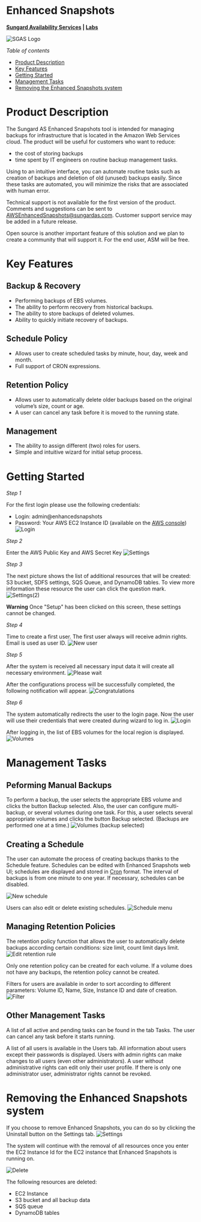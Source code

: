# Enhanced Snapshots
**[Sungard Availability Services](http://sungardas.com) | [Labs](http://blog.sungardas.com/CTOLabs/)**

![SGAS Logo](https://cloud.githubusercontent.com/assets/1557544/10001677/ed73c260-6070-11e5-86d1-8b85a146688d.png)

*Table of contents*
* [Product Description](#product-description)
* [Key Features](#key-features)
* [Getting Started](#getting-started)
* [Management Tasks](#management-tasks)
* [Removing the Enhanced Snapshots system](#removing-the-enhanced-snapshots-system)

# Product Description
The Sungard AS Enhanced Snapshots tool is intended for managing backups for infrastructure that is located in the Amazon Web Services cloud. The product will be useful for customers who want to reduce:
* the cost of storing backups
* time spent by IT engineers on routine backup management tasks.

Using to an intuitive interface, you can automate routine tasks such as creation of backups and deletion of old (unused) backups easily. Since these tasks are automated, you will minimize the risks that are associated with human error.

Technical support is not available for the first version of the product. Comments and suggestions can be sent to AWSEnhancedSnapshots@sungardas.com. Customer support service may be added in a future release.

Open source is another important feature of this solution and we plan to create a community that will support it. For the end user, ASM will be free.

# Key Features
## Backup & Recovery 
* Performing backups of EBS volumes.
* The ability to perform recovery from historical backups.
* The ability to store backups of deleted volumes.
* Ability to quickly initiate recovery of backups.

## Schedule Policy
* Allows user to create scheduled tasks by minute, hour, day, week and month.
* Full support of CRON expressions.

## Retention Policy
* Allows user to automatically delete older backups based on the original volume’s size, count or age.
* A user can cancel any task before it is moved to the running state. 

## Management
* The ability to assign different (two) roles for users.
* Simple and intuitive wizard for initial setup process.

# Getting Started
*Step 1*

For the first login please use the following credentials:
* Login: admin@enhancedsnapshots
* Password:  Your AWS EC2 Instance ID (available on the [AWS console](https://console.aws.amazon.com/ec2))
![Login](https://cloud.githubusercontent.com/assets/14750068/10096550/1bbf5294-637b-11e5-93d2-e1de26060c46.png)

*Step 2*

Enter the AWS Public Key and AWS Secret Key
![Settings](https://cloud.githubusercontent.com/assets/14750068/10096549/1bbe26a8-637b-11e5-9580-0b86c72f9839.png)

*Step 3*

The next picture shows the list of additional resources that will be created: S3 bucket, SDFS settings, SQS Queue, and DynamoDB tables. To view more information these resource the user can click the question mark.
![Settings(2)](https://cloud.githubusercontent.com/assets/14750068/10096552/1bc0a446-637b-11e5-993d-ec3ec9411c2b.png)

**Warning**
Once "Setup" has been clicked on this screen, these settings cannot be changed.

*Step 4*

Time to create a first user. The first user always will receive admin rights. Email is used as user ID.
![New user](https://cloud.githubusercontent.com/assets/14750068/10096551/1bc07480-637b-11e5-8bbb-e1720c1959ca.png)

*Step 5*

After the system is received all necessary input data it will create all necessary environment.
![Please wait](https://cloud.githubusercontent.com/assets/14750068/10096553/1bc35a1a-637b-11e5-8a1a-857cf14e010f.png)

After the configurations process will be successfully completed, the following notification will appear.
![Congratulations](https://cloud.githubusercontent.com/assets/14750068/10096554/1bd25362-637b-11e5-91c8-32d0dcee7498.png)

*Step 6*

The system automatically redirects the user to the login page. Now the user will use their credentials that were created during
wizard to log in.
![Login](https://cloud.githubusercontent.com/assets/14750068/10096556/1bdcd81e-637b-11e5-86ff-205b3d992a13.png)

After logging in, the list of EBS volumes for the local region is displayed.
![Volumes](https://cloud.githubusercontent.com/assets/14750068/10096555/1bda2dd0-637b-11e5-86b5-87d4463e337d.png)


# Management Tasks
## Peforming Manual Backups
To perform a backup, the user selects the appropriate EBS volume and clicks the button Backup selected. Also, the user can configure multi-backup, or several volumes during one task. For this, a user selects several appropriate volumes and clicks the button Backup selected. (Backups are performed one at a time.)
![Volumes (backup selected)](https://cloud.githubusercontent.com/assets/14750068/10023447/e410e4d8-615a-11e5-8bc3-93b9b9580528.png)

## Creating a Schedule
The user can automate the process of creating backups thanks to the Schedule feature. Schedules can be edited with Enhanced Snapshots web UI; schedules are displayed and stored in [Cron](https://en.wikipedia.org/wiki/Cron) format. The interval of backups is from one minute to one year. If necessary, schedules can be disabled.

![New schedule](https://cloud.githubusercontent.com/assets/14750068/10096546/1b936620-637b-11e5-859c-6e4e1b58d62e.png)

Users can also edit or delete existing schedules.
![Schedule menu](https://cloud.githubusercontent.com/assets/1557544/10000004/8c13719a-6067-11e5-9775-11e166d143d1.png)

## Managing Retention Policies
The retention policy function that allows the user to automatically delete backups according certain conditions: size limit, count limit days limit.
![Edit retention rule](https://cloud.githubusercontent.com/assets/1557544/9996404/c7337b3e-6054-11e5-8e12-5a0c7e139134.png)

Only one retention policy can be created for each volume. If a volume does not have any backups, the retention policy cannot be created.

Filters for users are available in order to sort according to different parameters: Volume ID, Name, Size, Instance ID and date of creation.
![Filter](https://cloud.githubusercontent.com/assets/14750068/10023443/e40fcada-615a-11e5-8412-5a090a3917a7.png)

##  Other Management Tasks
A list of all active and pending tasks can be found in the tab Tasks. The user can cancel any task before it starts running.

A list of all users is available in the Users tab. All information about users except their passwords is displayed. Users with admin rights can make changes to all users (even other administrators). A user without administrative rights can edit only their user profile. If there is only one administrator user, administrator rights cannot be revoked.

# Removing the Enhanced Snapshots system
If you choose to remove Enhanced Snapshots, you can do so by clicking the Uninstall button on the Settings tab.
![Settings](https://cloud.githubusercontent.com/assets/14750068/10096547/1baaef7a-637b-11e5-8a70-09a38198abfa.png)

The system will continue with the removal of all resources once you enter the EC2 Instance Id for the EC2 instance that Enhanced Snapshots is running on.

![Delete](https://cloud.githubusercontent.com/assets/14750068/10096548/1bbace0e-637b-11e5-9e5e-a295bd8464c9.png)

The following resources are deleted:
* EC2 Instance 
* S3 bucket and all backup data
* SQS queue
* DynamoDB tables
